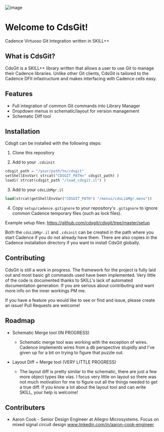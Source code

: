 ![image](https://github.com/cookacounty/cdsgit/blob/master/images/cdsgit-log.png?raw=true)
# Welcome to CdsGit!
Cadence Virtuoso Git Integration written in SKILL++

## What is CdsGit?
CdsGit is a SKILL++ library written that allows a user to use
Git to manage their Cadence libraries. Unlike other Git clients,
CdsGit is tailored to the Cadence DFII infastructure and makes
interfacing with Cadence cells easy.

## Features
* Full integration of common Git commands into Library Manager
* Dropdown menus in schematic/layout for version management
* Schematic Diff tool 

## Installation
Cdsgit can be installed with the following steps: 

1) Clone this repository 

2) Add to your ``.cdsinit``
``` lisp
cdsgit_path = "/your/path/to/cdsgit"
setShellEnvVar( strcat("CDSGIT_PATH=" cdsgit_path) )
loadi( strcat(cdsgit_path "/load_cdsgit.il") )
```

3) Add to your ``cdsLibMgr.il``
``` lisp
load(strcat(getShellEnvVar("CDSGIT_PATH") "/menus/cdsLibMgr.menu"))
```

4) Copy ``setup/cadence.gitignore`` to your repository's ``.gitignore`` to ignore common Cadence temporary files (such as lock files).

Example setup files: https://github.com/cdsgit/cdsgit/tree/master/setup

Both the ``cdsLibMgr.il`` and ``.cdsinit`` can be created in the path where you start Cadence if you do not already have them. There are also copies in the Cadence installation directory if you want to install CdsGit globally.

## Contributing
CdsGit is still a work in progress. The framework for the project is fully laid out and most basic git commands used have been implemented. Very little of the code is documented thanks to SKILL's lack of automated documentation generation. If you are serious about contributing and want more info on the inner workings PM me.

If you have a feature you would like to see or find and issue, please create an issue! Pull Requests are welcome!

## Roadmap
* Schematic Merge tool (IN PROGRESS)
   * Schematic merge tool was working with the exception of wires. Cadence implements wires from a db perspective stupidly and I've given up for a bit on trying to figure that puzzle out.

* Layout Diff + Merge tool (VERY LITTLE PROGRESS)
   * The layout diff is pretty similar to the schematic, there are just a few more object types like vias. I focus very little on layout so there was not much motivation for me to figure out all the things needed to get a true diff. If you know a lot about the layout tool and can write SKILL, your help is welcome!

## Contributers
* Aaron Cook - Senior Design Engineer at Allegro Microsystems. Focus on mixed signal circuit design www.linkedin.com/in/aaron-cook-engineer


